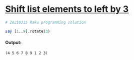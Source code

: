 [1]: https://rosettacode.org/wiki/Shift_list_elements_to_left_by_3

# [Shift list elements to left by 3][1]

```perl
# 20210315 Raku programming solution

say [1..9].rotate(3)
```

#### Output:
```
(4 5 6 7 8 9 1 2 3)
```
